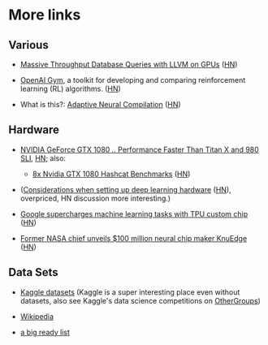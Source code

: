 # More links

## Various

* [Massive Throughput Database Queries with LLVM on GPUs](http://www.mapd.com/blog/2016/04/27/massive-throughput-database-queries-with-llvm-on-gpus/) ([HN](https://news.ycombinator.com/item?id=11654659))

* [OpenAI Gym](https://openai.com/blog/openai-gym-beta/), a toolkit for developing and comparing reinforcement learning (RL) algorithms. ([HN](https://news.ycombinator.com/item?id=11722353))

* What is this?: [Adaptive Neural Compilation](http://www.robots.ox.ac.uk/~rudy/publications/2016-05-21-anc.html) ([HN](https://news.ycombinator.com/item?id=11784959))


## Hardware

* [NVIDIA GeForce GTX 1080 .. Performance Faster Than Titan X and 980 SLI](http://wccftech.com/nvidia-geforce-gtx-1080-launch/), [HN](https://news.ycombinator.com/item?id=11648110); also:
  * [8x Nvidia GTX 1080 Hashcat Benchmarks](https://gist.github.com/epixoip/a83d38f412b4737e99bbef804a270c40) ([HN](https://news.ycombinator.com/item?id=11852958))

* ([Considerations when setting up deep learning hardware](http://www.pyimagesearch.com/2016/06/13/considerations-when-setting-up-deep-learning-hardware/) ([HN](https://news.ycombinator.com/item?id=11894094)), overpriced, HN discussion more interesting.)

* [Google supercharges machine learning tasks with TPU custom chip](https://cloudplatform.googleblog.com/2016/05/Google-supercharges-machine-learning-tasks-with-custom-chip.html) ([HN](https://news.ycombinator.com/item?id=11724763))

* [Former NASA chief unveils $100 million neural chip maker KnuEdge](http://venturebeat.com/2016/06/06/former-nasa-chief-unveils-100-million-neural-computing-chip-company-knuedge/) ([HN](https://news.ycombinator.com/item?id=11845698))


## Data Sets

* [Kaggle datasets](https://www.kaggle.com/datasets) (Kaggle is a super interesting place even without datasets, also see Kaggle's data science competitions on [OtherGroups](OtherGroups.md))

* [Wikipedia](https://en.wikipedia.org/wiki/Wikipedia:Database_download#English-language_Wikipedia)

* [a big ready list](https://r-dir.com/reference/datasets.html)

